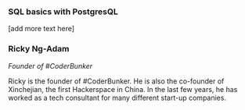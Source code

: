 ### SQL basics with PostgresQL

[add more text here]

### Ricky Ng-Adam  
  
_Founder of #CoderBunker_

Ricky is the founder of #CoderBunker. He is also the co-founder of Xinchejian, the first Hackerspace in China. 
In the last few years, he has worked as a tech consultant for many different start-up companies.
